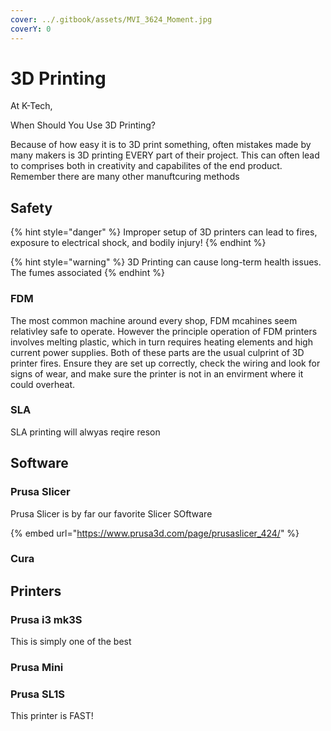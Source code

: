 ```yaml
---
cover: ../.gitbook/assets/MVI_3624_Moment.jpg
coverY: 0
---
```


# 3D Printing

At K-Tech,

When Should You Use 3D Printing?

Because of how easy it is to 3D print something, often mistakes made by many makers is 3D printing EVERY part of their project. This can often lead to comprises both in creativity and capabilites of the end product. Remember there are many other manuftcuring methods

## Safety

{% hint style="danger" %}
Improper setup of 3D printers can lead to fires, exposure to electrical shock, and bodily injury!
{% endhint %}

{% hint style="warning" %}
3D Printing can cause long-term health issues. The fumes associated&#x20;
{% endhint %}

### FDM

The most common machine around every shop, FDM mcahines seem relativley safe to operate. However the principle operation of FDM printers involves melting plastic, which in turn requires heating elements and high current power supplies. Both of these parts are the usual culprint of 3D printer fires. Ensure they are set up correctly, check the wiring and look for signs of wear, and make sure the printer is not in an envirment where it could overheat.&#x20;



### SLA

SLA printing will alwyas reqire reson

## Software

### Prusa Slicer

Prusa Slicer is by far our favorite Slicer SOftware&#x20;

{% embed url="https://www.prusa3d.com/page/prusaslicer_424/" %}

### Cura





## Printers

### Prusa i3 mk3S

This is simply one of the best&#x20;



### Prusa Mini





### Prusa SL1S

This printer is FAST!
